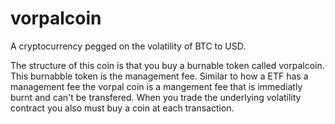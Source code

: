 # vorpalcoin
A cryptocurrency pegged on the volatility of BTC to USD.

The structure of this coin is that you buy a burnable token called vorpalcoin. This burnabble token is the management fee. Similar to how a ETF has a management fee the vorpal coin is a mangement fee that is immediatly burnt and can't be transfered. When you trade the underlying volatility contract you also must buy a coin at each transaction.
